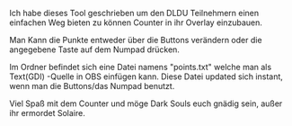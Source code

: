 Ich habe dieses Tool geschrieben um den DLDU Teilnehmern einen einfachen Weg bieten zu können Counter in ihr Overlay einzubauen.

Man Kann die Punkte entweder über die Buttons verändern oder die angegebene Taste auf dem Numpad drücken.

Im Ordner befindet sich eine Datei namens "points.txt" welche man als Text(GDI) -Quelle in OBS einfügen kann.
Diese Datei updated sich instant, wenn man die Buttons/das Numpad benutzt.

Viel Spaß mit dem Counter und möge Dark Souls euch gnädig sein, außer ihr ermordet Solaire. 

